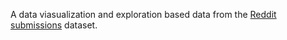 A data viasualization and exploration based data from the [Reddit submissions](https://snap.stanford.edu/data/web-Reddit.html) dataset.
